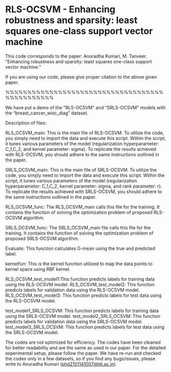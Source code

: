 # RLS-OCSVM - Enhancing robustness and sparsity: least squares one-class support vector machine

This code corresponds to the paper: Anuradha Kumari, M. Tanveer. "Enhancing robustness and sparsity: least squares one-class support vector machine.”

If you are using our code, please give proper citation to the above given paper.

%%%%%%%%%%%%%%%%%%%%%%%%%%%%%%%%%%%%%%%%%%%%%%%

We have put a demo of the "RLS-OCSVM" and "SRLS-OCSVM" models with the “breast_cancer_wisc_diag” dataset.

Description of files:

RLS_OCSVM_main: This is the main file of RLS-OCSVM. To utilize the code, you simply need to import the data and execute this script. Within the script, it tunes various parameters of the model (regularization hyperparameter: C_1,C_2, and kernel parameter: sigma). To replicate the results achieved with RLS-OCSVM, you should adhere to the same instructions outlined in the paper.

SRLS_OCSVM_main: This is the main file of SRLS-OCSVM. To utilize the code, you simply need to import the data and execute this script. Within the script, it tunes various parameters of the model (regularization hyperparameter: C_1,C_2, kernel parameter: sigma, and rank parameter: r). To replicate the results achieved with SRLS-OCSVM, you should adhere to the same instructions outlined in the paper.

RLS_OCSVM_func: The RLS_OCSVM_main calls this file for the training. It contains the function of solving the  optimization problem of proposed RLS-OCSVM algorithm.

SRLS_OCSVM_func: The SRLS_OCSVM_main file calls this file for the training. It contains the function of solving the  optimization problem of proposed SRLS-OCSVM algorithm.


Evaluate: This function calculates G-mean using the true and predicted label.

kernelfun: This is the kernel function utilized to map the data points to kernel space using RBF kernel. 

RLS_OCSVM_test_model1:This function predicts labels for training data using the RLS-OCSVM model.
RLS_OCSVM_test_model2: This function predicts labels for validation data using the RLS-OCSVM model.
RLS_OCSVM_test_model3: This function predicts labels for test data using the RLS-OCSVM model.

test_model1_SRLS_OCSVM: This function predicts labels for training data using the SRLS-OCSVM model.
test_model2_SRLS_OCSVM: This function predicts labels for validation data using the SRLS-OCSVM model.
test_model3_SRLS_OCSVM: This function predicts labels for test data using the SRLS-OCSVM model.

The codes are not optimized for efficiency. The codes have been cleaned for better readability and are the same as used in our paper. For the detailed experimental setup, please follow the paper. We have re-run and checked the codes only in a few datasets, so if you find any bugs/issues, please write to Anuradha Kumari (phd2101141007@iiti.ac.in).
